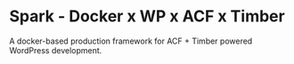 # Spark - Docker x WP x ACF x Timber

A docker-based production framework for ACF + Timber powered WordPress development.
